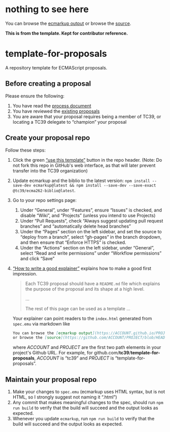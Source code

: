 # nothing to see here

You can browse the [ecmarkup output](https://jethrolarson.github.io/proposal-conditional-inclusion-operator/)
or browse the [source](https://github.com/jethrolarson/proposal-conditional-inclusion-operator/blob/HEAD/spec.emu).

**This is from the template. Kept for contributor reference.**

# template-for-proposals

A repository template for ECMAScript proposals.

## Before creating a proposal

Please ensure the following:

1. You have read the [process document](https://tc39.github.io/process-document/)
1. You have reviewed the [existing proposals](https://github.com/tc39/proposals/)
1. You are aware that your proposal requires being a member of TC39, or locating a TC39 delegate to “champion” your proposal

## Create your proposal repo

Follow these steps:

1. Click the green [“use this template”](https://github.com/tc39/template-for-proposals/generate) button in the repo header. (Note: Do not fork this repo in GitHub's web interface, as that will later prevent transfer into the TC39 organization)
1. Update ecmarkup and the biblio to the latest version: `npm install --save-dev ecmarkup@latest && npm install --save-dev --save-exact @tc39/ecma262-biblio@latest`.
1. Go to your repo settings page:
   1. Under “General”, under “Features”, ensure “Issues” is checked, and disable “Wiki”, and “Projects” (unless you intend to use Projects)
   1. Under “Pull Requests”, check “Always suggest updating pull request branches” and “automatically delete head branches”
   1. Under the “Pages” section on the left sidebar, and set the source to “deploy from a branch”, select “gh-pages” in the branch dropdown, and then ensure that “Enforce HTTPS” is checked.
   1. Under the “Actions” section on the left sidebar, under “General”, select “Read and write permissions” under “Workflow permissions” and click “Save”
1. [“How to write a good explainer”][explainer] explains how to make a good first impression.

   > Each TC39 proposal should have a `README.md` file which explains the purpose
   > of the proposal and its shape at a high level.
   >
   > ...
   >
   > The rest of this page can be used as a template ...

   Your explainer can point readers to the `index.html` generated from `spec.emu`
   via markdown like

   ```markdown
   You can browse the [ecmarkup output](https://ACCOUNT.github.io/PROJECT/)
   or browse the [source](https://github.com/ACCOUNT/PROJECT/blob/HEAD/spec.emu).
   ```

   where _ACCOUNT_ and _PROJECT_ are the first two path elements in your project's Github URL.
   For example, for github.com/**tc39**/**template-for-proposals**, _ACCOUNT_ is “tc39”
   and _PROJECT_ is “template-for-proposals”.

## Maintain your proposal repo

1. Make your changes to `spec.emu` (ecmarkup uses HTML syntax, but is not HTML, so I strongly suggest not naming it “.html”)
1. Any commit that makes meaningful changes to the spec, should run `npm run build` to verify that the build will succeed and the output looks as expected.
1. Whenever you update `ecmarkup`, run `npm run build` to verify that the build will succeed and the output looks as expected.

[explainer]: https://github.com/tc39/how-we-work/blob/HEAD/explainer.md
